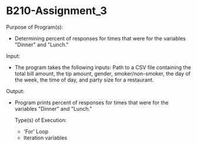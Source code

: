 # B210-Assignment_3
Purpose of Program(s):
- Determining percent of responses for times that were for the variables "Dinner" and "Lunch."

Input:
- The program takes the following inputs: Path to a CSV file containing the total bill amount, the tip amount, gender, smoker/non-smoker, the day of the week, the time of day, and party size for a restaurant.

Output:
- Program prints percent of responses for times that were for the variables "Dinner" and "Lunch."

  Type(s) of Execution:
  - 'For' Loop
  - Iteration variables
